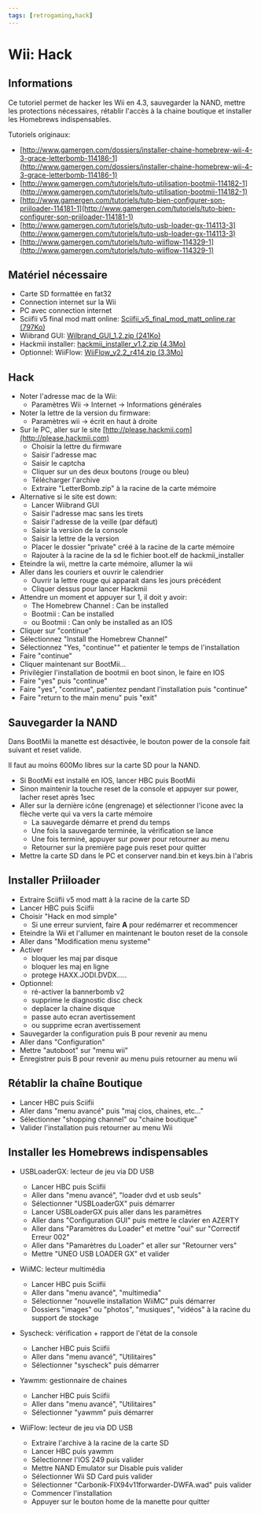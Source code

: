 ```yaml
---
tags: [retrogaming,hack]
---
```

# Wii: Hack

## Informations
Ce tutoriel permet de hacker les Wii en 4.3, sauvegarder la NAND, mettre les protections nécessaires, rétablir l'accès à la chaine boutique et installer les Homebrews indispensables.

Tutoriels originaux:
* [http://www.gamergen.com/dossiers/installer-chaine-homebrew-wii-4-3-grace-letterbomb-114186-1](http://www.gamergen.com/dossiers/installer-chaine-homebrew-wii-4-3-grace-letterbomb-114186-1)
* [http://www.gamergen.com/tutoriels/tuto-utilisation-bootmii-114182-1](http://www.gamergen.com/tutoriels/tuto-utilisation-bootmii-114182-1)
* [http://www.gamergen.com/tutoriels/tuto-bien-configurer-son-priiloader-114181-1](http://www.gamergen.com/tutoriels/tuto-bien-configurer-son-priiloader-114181-1)
* [http://www.gamergen.com/tutoriels/tuto-usb-loader-gx-114113-3](http://www.gamergen.com/tutoriels/tuto-usb-loader-gx-114113-3)
* [http://www.gamergen.com/tutoriels/tuto-wiiflow-114329-1](http://www.gamergen.com/tutoriels/tuto-wiiflow-114329-1)


## Matériel nécessaire
* Carte SD formattée en fat32
* Connection internet sur la Wii
* PC avec connection internet
* Sciifii v5 final mod matt online: [Sciifii_v5_final_mod_matt_online.rar (797Ko)](/notes/files/games/wii_hack/Sciifii_v5_final_mod_matt_online.rar)
* Wiibrand GUI: [Wilbrand_GUI_1.2.zip (241Ko)](/notes/files/games/wii_hack/Wilbrand_GUI_1.2.zip)
* Hackmii installer: [hackmii_installer_v1.2.zip (4.3Mo)](/notes/files/games/wii_hack/hackmii_installer_v1.2.zip)
* Optionnel: WiiFlow: [WiiFlow_v2.2_r414.zip (3.3Mo)](/notes/files/games/wii_hack/WiiFlow_v2.2_r414.zip)

## Hack
* Noter l'adresse mac de la Wii:
  * Paramètres Wii -> Internet -> Informations générales
* Noter la lettre de la version du firmware:
  * Paramètres wii -> écrit en haut à droite
* Sur le PC, aller sur le site [http://please.hackmii.com](http://please.hackmii.com)
  * Choisir la lettre du firmware
  * Saisir l'adresse mac
  * Saisir le captcha
  * Cliquer sur un des deux boutons (rouge ou bleu)
  * Télécharger l'archive
  * Extraire "LetterBomb.zip" à la racine de la carte mémoire
* Alternative si le site est down:
  * Lancer Wiibrand GUI
  * Saisir l'adresse mac sans les tirets
  * Saisir l'adresse de la veille (par défaut)
  * Saisir la version de la console
  * Saisir la lettre de la version
  * Placer le dossier "private" créé à la racine de la carte mémoire
  * Rajouter à la racine de la sd le fichier boot.elf de hackmii_installer
* Eteindre la wii, mettre la carte mémoire, allumer la wii
* Aller dans les couriers et ouvrir le calendrier
  * Ouvrir la lettre rouge qui apparait dans les jours précédent
  * Cliquer dessus pour lancer Hackmii
* Attendre un moment et appuyer sur 1, il doit y avoir:
  * The Homebrew Channel : Can be installed
  * Bootmii : Can be installed
  * ou Bootmii : Can only be installed as an IOS
* Cliquer sur "continue"
* Sélectionnez "Install the Homebrew Channel"
* Sélectionnez "Yes, "continue"" et patienter le temps de l'installation
* Faire "continue"
* Cliquer maintenant sur BootMii...
* Privilégier l'installation de bootmii en boot sinon, le faire en IOS
* Faire "yes" puis "continue"
* Faire "yes", "continue", patientez pendant l'installation puis "continue"
* Faire "return to the main menu" puis "exit"

## Sauvegarder la NAND
Dans BootMii la manette est désactivée, le bouton power de la console fait suivant et reset valide.

Il faut au moins 600Mo libres sur la carte SD pour la NAND.

* Si BootMii est installé en IOS, lancer HBC puis BootMii
* Sinon maintenir la touche reset de la console et appuyer sur power, lacher reset après 1sec
* Aller sur la dernière icône (engrenage) et sélectionner l'icone avec la flèche verte qui va vers la carte mémoire
  * La sauvegarde démarre et prend du temps
  * Une fois la sauvegarde terminée, la vérification se lance
  * Une fois terminé, appuyer sur power pour retourner au menu
  * Retourner sur la première page puis reset pour quitter
* Mettre la carte SD dans le PC et conserver nand.bin et keys.bin à l'abris

## Installer Priiloader
* Extraire Sciifii v5 mod matt à la racine de la carte SD
* Lancer HBC puis Sciifii
* Choisir "Hack en mod simple"
  * Si une erreur survient, faire **A** pour redémarrer et recommencer
* Eteindre la Wii et l'allumer en maintenant le bouton reset de la console
* Aller dans "Modification menu systeme"
* Activer
  * bloquer les maj par disque
  * bloquer les maj en ligne
  * protege HAXX.JODI.DVDX.....
* Optionnel:
  * ré-activer la bannerbomb v2
  * supprime le diagnostic disc check
  * deplacer la chaine disque
  * passe auto ecran avertissement
  * ou supprime ecran avertissement
* Sauvegarder la configuration puis B pour revenir au menu
* Aller dans "Configuration"
* Mettre "autoboot" sur "menu wii"
* Enregistrer puis B pour revenir au menu puis retourner au menu wii

## Rétablir la chaîne Boutique
* Lancer HBC puis Sciifii
* Aller dans "menu avancé" puis "maj cios, chaines, etc..."
* Sélectionner "shopping channel" ou "chaine boutique"
* Valider l'installation puis retourner au menu Wii

## Installer les Homebrews indispensables
* USBLoaderGX: lecteur de jeu via DD USB
  * Lancer HBC puis Sciifii
  * Aller dans "menu avancé", "loader dvd et usb seuls"
  * Sélectionner "USBLoaderGX" puis démarrer
  * Lancer USBLoaderGX puis aller dans les paramètres
  * Aller dans "Configuration GUI" puis mettre le clavier en AZERTY
  * Aller dans "Paramètres du Loader" et mettre "oui" sur "Correctif Erreur 002"
  * Aller dans "Pamarètres du Loader" et aller sur "Retourner vers"
  * Mettre "UNEO USB LOADER GX" et valider

* WiiMC: lecteur multimédia
  * Lancer HBC puis Sciifii
  * Aller dans "menu avancé", "multimedia"
  * Sélectionner "nouvelle installation WiiMC" puis démarrer
  * Dossiers "images" ou "photos", "musiques", "vidéos" à la racine du support de stockage

* Syscheck: vérification + rapport de l'état de la console
  * Lancher HBC puis Sciifii
  * Aller dans "menu avancé", "Utilitaires"
  * Sélectionner "syscheck" puis démarrer

* Yawmm: gestionnaire de chaines
  * Lancher HBC puis Sciifii
  * Aller dans "menu avancé", "Utilitaires"
  * Sélectionner "yawmm" puis démarrer

* WiiFlow: lecteur de jeu via DD USB
  * Extraire l'archive à la racine de la carte SD
  * Lancer HBC puis yawmm
  * Sélectionner l'IOS 249 puis valider
  * Mettre NAND Emulator sur Disable puis valider
  * Sélectionner Wii SD Card puis valider
  * Sélectionner "Carbonik-FIX94v11forwarder-DWFA.wad" puis valider
  * Commencer l'installation
  * Appuyer sur le bouton home de la manette pour quitter
